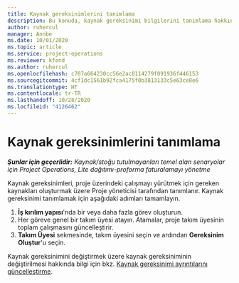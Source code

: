 ```yaml
---
title: Kaynak gereksinimlerini tanımlama
description: Bu konuda, kaynak gereksinimi bilgilerini tanımlama hakkında bilgiler sağlanmaktadır.
author: ruhercul
manager: Annbe
ms.date: 10/01/2020
ms.topic: article
ms.service: project-operations
ms.reviewer: kfend
ms.author: ruhercul
ms.openlocfilehash: c707a664230cc56e2ac8114279f091936f446153
ms.sourcegitcommit: 4cf1dc1561b92fca4175f0b3813133c5e63ce8e6
ms.translationtype: HT
ms.contentlocale: tr-TR
ms.lasthandoff: 10/28/2020
ms.locfileid: "4126462"
---
```

# <a name="define-resource-requirements"></a>Kaynak gereksinimlerini tanımlama

_**Şunlar için geçerlidir:** Kaynak/stoğu tutulmayanları temel alan senaryolar için Project Operations, Lite dağıtımı-proforma faturalamayı yönetme_

Kaynak gereksinimleri, proje üzerindeki çalışmayı yürütmek için gereken kaynakları oluşturmak üzere Proje yöneticisi tarafından tanımlanır. Kaynak gereksinimi tanımlamak için aşağıdaki adımları tamamlayın.

1.  **İş kırılım yapısı**'nda bir veya daha fazla görev oluşturun.
2.  Her göreve genel bir takım üyesi atayın. Atamalar, proje takım üyesinin toplam çalışmasını güncelleştirir.
3.  **Takım Üyesi** sekmesinde, takım üyesini seçin ve ardından **Gereksinim Oluştur**'u seçin.

Kaynak gereksinimini değiştirmek üzere kaynak gereksiniminin değiştirilmesi hakkında bilgi için bkz. [Kaynak gereksinimi ayrıntılarını güncelleştirme](define-resource-requirements.md).
